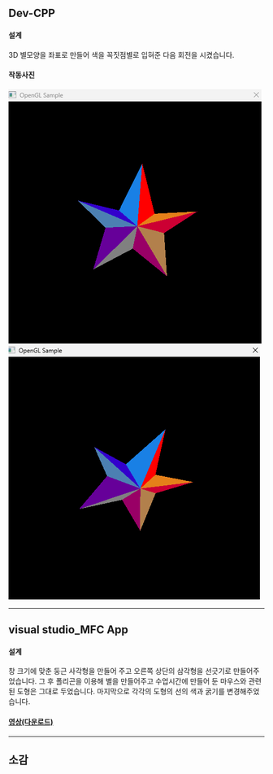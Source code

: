 ## Dev-CPP
#### 설계
3D 별모양을 좌표로 만들어 색을 꼭짓점별로 입혀준 다음 회전을 시켰습니다.
#### 작동사진
![별모양 1](https://github.com/ETKorea/Shared-data/blob/main/star1.png)
![별모양 2](https://github.com/ETKorea/Shared-data/blob/main/star2.png)
***
## visual studio_MFC App
#### 설계
창 크기에 맞춘 둥근 사각형을 만들어 주고 오른쪽 상단의 삼각형을 선긋기로 만들어주었습니다.
그 후 폴리곤을 이용해 별을 만들어주고 수업시간에 만들어 둔 마우스와 관련된 도형은 그대로 두었습니다.
마지막으로 각각의 도형의 선의 색과 굵기를 변경해주었습니다.
#### [영상(다운로드)](https://github.com/ETKorea/Shared-data/blob/main/hw2-3.mp4)
***
## 소감

